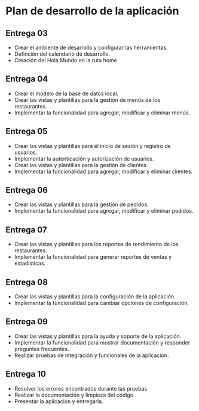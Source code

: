 # Plan de desarrollo de la aplicación

## Entrega 03
- Crear el ambiente de desarrollo y configurar las herramientas.
- Definción del calendario de desarrollo.
- Creación del Hola Mundo en la ruta home


## Entrega 04
- Crear el modelo de la base de datos local.
- Crear las vistas y plantillas para la gestión de menús de los restaurantes.
- Implementar la funcionalidad para agregar, modificar y eliminar menús.

## Entrega 05
- Crear las vistas y plantillas para el inicio de sesión y registro de usuarios.
- Implementar la autenticación y autorización de usuarios.
- Crear las vistas y plantillas para la gestión de clientes.
- Implementar la funcionalidad para agregar, modificar y eliminar clientes.

## Entrega 06

- Crear las vistas y plantillas para la gestión de pedidos.
- Implementar la funcionalidad para agregar, modificar y eliminar pedidos.

## Entrega 07

- Crear las vistas y plantillas para los reportes de rendimiento de los restaurantes.
- Implementar la funcionalidad para generar reportes de ventas y estadísticas.

## Entrega 08

- Crear las vistas y plantillas para la configuración de la aplicación.
- Implementar la funcionalidad para cambiar opciones de configuración.

## Entrega 09

- Crear las vistas y plantillas para la ayuda y soporte de la aplicación.
- Implementar la funcionalidad para mostrar documentación y responder preguntas frecuentes.
- Realizar pruebas de integración y funcionales de la aplicación.


## Entrega 10
- Resolver los errores encontrados durante las pruebas.
- Realizar la documentación y limpieza del código.
- Presentar la aplicación y entregarla.
